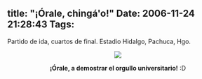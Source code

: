 title: "¡Órale, chingá'o!"
Date: 2006-11-24 21:28:43
Tags: 
---
Partido de ida, cuartos de final. Estadio Hidalgo, Pachuca, Hgo.

<p align="center"><a target="_blank" href="http://www.mediotiempo.com/fmf/primera/apertura_2006/previo.php?id_partido=11154/esta"><img src="http://www.mediotiempo.com/inc/img/top_secundaria_1/IZQUIERDA2.jpg"/></a></p>
<p align="center"><strong>¡Órale, a demostrar el orgullo universitario!</strong> :D </p>
